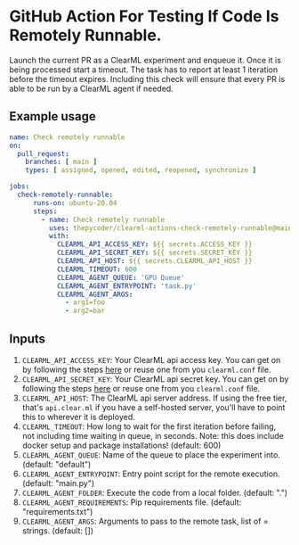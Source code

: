 # GitHub Action For Testing If Code Is Remotely Runnable.

Launch the current PR as a ClearML experiment and enqueue it. Once it is being processed start a timeout. The task has to report at least 1 iteration before the timeout expires. Including this check will ensure that every PR is able to be run by a ClearML agent if needed.

## Example usage

```yaml
name: Check remotely runnable
on:
  pull_request:
    branches: [ main ]
    types: [ assigned, opened, edited, reopened, synchronize ]

jobs:
  check-remotely-runnable:
      runs-on: ubuntu-20.04
      steps:
        - name: Check remotely runnable
          uses: thepycoder/clearml-actions-check-remotely-runnable@main
          with:
            CLEARML_API_ACCESS_KEY: ${{ secrets.ACCESS_KEY }}
            CLEARML_API_SECRET_KEY: ${{ secrets.SECRET_KEY }}
            CLEARML_API_HOST: ${{ secrets.CLEARML_API_HOST }}
            CLEARML_TIMEOUT: 600
            CLEARML_AGENT_QUEUE: 'GPU Queue'
            CLEARML_AGENT_ENTRYPOINT: 'task.py'
            CLEARML_AGENT_ARGS:
              - arg1=foo
              - arg2=bar
```

## Inputs

1. `CLEARML_API_ACCESS_KEY`: Your ClearML api access key. You can get on by following the steps [here](https://clear.ml/docs/latest/docs/getting_started/ds/ds_first_steps) or reuse one from you `clearml.conf` file. 
2. `CLEARML_API_SECRET_KEY`: Your ClearML api secret key. You can get on by following the steps [here](https://clear.ml/docs/latest/docs/getting_started/ds/ds_first_steps) or reuse one from you `clearml.conf` file. 
3. `CLEARML_API_HOST`: The ClearML api server address. If using the free tier, that's `api.clear.ml` if you have a self-hosted server, you'll have to point this to wherever it is deployed.
4. `CLEARML_TIMEOUT`: How long to wait for the first iteration before failing, not including time waiting in queue, in seconds. Note: this does include docker setup and package installations! (default: 600)
5. `CLEARML_AGENT_QUEUE`: Name of the queue to place the experiment into. (default: "default")
6. `CLEARML_AGENT_ENTRYPOINT`: Entry point script for the remote execution. (default: "main.py")
7. `CLEARML_AGENT_FOLDER`: Execute the code from a local folder. (default: ".")
8. `CLEARML_AGENT_REQUIREMENTS`: Pip requirements file. (default: "requirements.txt")
9. `CLEARML_AGENT_ARGS`: Arguments to pass to the remote task, list of <argument>=<value> strings. (default: [])